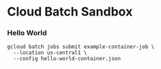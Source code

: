 # Cloud Batch Sandbox

### Hello World

```
gcloud batch jobs submit example-container-job \
  --location us-central1 \
  --config hello-world-container.json
```